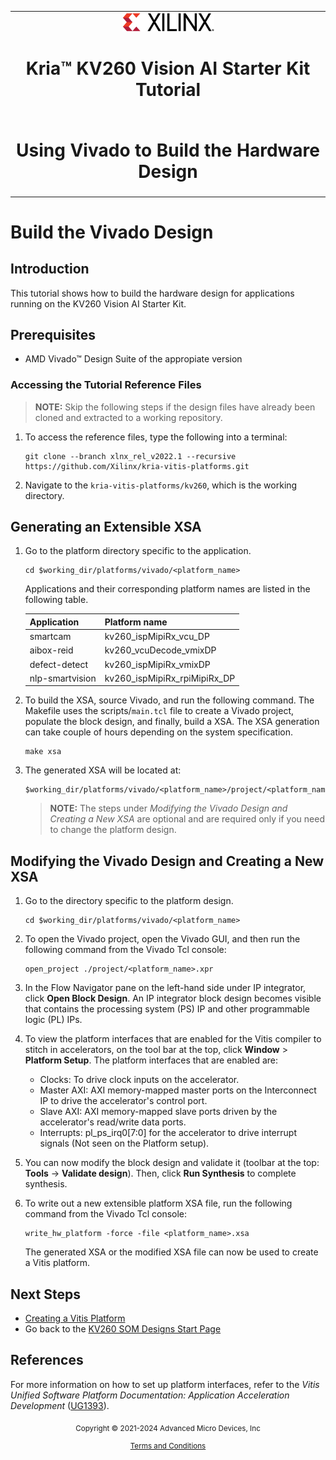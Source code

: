 <table class="sphinxhide">
 <tr>
   <td align="center"><img src="media/xilinx-logo.png" width="30%"/><h1> Kria&trade; KV260 Vision AI Starter Kit Tutorial</h1>
   </td>
 </tr>
 <tr>
 <td align="center"><h1>Using Vivado to Build the Hardware Design</h1>

 </td>
 </tr>
</table>

# Build the Vivado Design

## Introduction

This tutorial shows how to build the hardware design for applications running on the KV260 Vision AI Starter Kit.

## Prerequisites

* AMD Vivado&trade; Design Suite of the appropiate version

### Accessing the Tutorial Reference Files

>**NOTE:** Skip the following steps if the design files have already been cloned and extracted to a working repository.

1. To access the reference files, type the following into a terminal:

   ```
   git clone --branch xlnx_rel_v2022.1 --recursive https://github.com/Xilinx/kria-vitis-platforms.git
   ```

2. Navigate to the `kria-vitis-platforms/kv260`, which is the working directory.

## Generating an Extensible XSA

1. Go to the platform directory specific to the application.

   ```
   cd $working_dir/platforms/vivado/<platform_name>
   ```

   Applications and their corresponding platform names are listed in the following table.

   |Application |Platform name|
   |----|----|
   |smartcam |kv260_ispMipiRx_vcu_DP|
   |aibox-reid |kv260_vcuDecode_vmixDP|
   |defect-detect |kv260_ispMipiRx_vmixDP|
   |nlp-smartvision |kv260_ispMipiRx_rpiMipiRx_DP|

2. To build the XSA, source Vivado, and run the following command. The Makefile uses the scripts/`main.tcl` file to create a Vivado project, populate the block design, and finally, build a XSA. The XSA generation can take couple of hours depending on the system specification.

   ```
   make xsa
   ```

3. The generated XSA will be located at:

   ```
   $working_dir/platforms/vivado/<platform_name>/project/<platform_name>.xsa
   ```

   >**NOTE:** The steps under *Modifying the Vivado Design and Creating a New XSA* are optional and are required only if you need to change the platform design.

## Modifying the Vivado Design and Creating a New XSA

1. Go to the directory specific to the platform design.

   ```
   cd $working_dir/platforms/vivado/<platform_name>
   ```

2. To open the Vivado project, open the Vivado GUI, and then run the following command from the Vivado Tcl console:

   ```
   open_project ./project/<platform_name>.xpr
   ```

3. In the Flow Navigator pane on the left-hand side under IP integrator, click **Open Block Design**. An IP integrator block design becomes visible that contains the processing system (PS) IP and other programmable logic (PL) IPs.

4. To view the platform interfaces that are enabled for the Vitis compiler to stitch in accelerators, on the tool bar at the top, click **Window** > **Platform Setup**. The platform interfaces that are enabled are:

   * Clocks: To drive clock inputs on the accelerator.
   * Master AXI: AXI memory-mapped master ports on the Interconnect IP to drive the accelerator's control port.
   * Slave AXI: AXI memory-mapped slave ports driven by the accelerator's read/write data ports.
   * Interrupts: pl_ps_irq0[7:0] for the accelerator to drive interrupt signals (Not seen on the Platform setup).

5. You can now modify the block design and validate it (toolbar at the top: **Tools** → **Validate design**). Then, click **Run Synthesis** to complete synthesis.

6. To write out a new extensible platform XSA file, run the following command from the Vivado Tcl console:

   ```
   write_hw_platform -force -file <platform_name>.xsa
   ```

   The generated XSA or the modified XSA file can now be used to create a Vitis platform.

## Next Steps

* [Creating a Vitis Platform](build_vitis_platform.md)
* Go back to the [KV260 SOM Designs Start Page](../index)

## References

For more information on how to set up platform interfaces, refer to the *Vitis Unified Software Platform Documentation: Application Acceleration Development* ([UG1393](https://docs.xilinx.com/access/sources/dita/map?isLatest=true&ft:locale=en-US&url=ug1393-vitis-application-acceleration)).


<p class="sphinxhide" align="center"><sub>Copyright © 2021-2024 Advanced Micro Devices, Inc</sub></p>

<p class="sphinxhide" align="center"><sup><a href="https://www.amd.com/en/corporate/copyright">Terms and Conditions</a></sup></p>